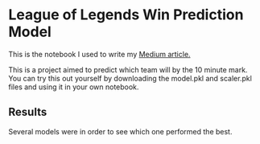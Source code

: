 # League of Legends Win Prediction Model

This is the notebook I used to write my [Medium article.](https://medium.com/swlh/league-of-legends-win-prediction-5f5516c4b1d7)

This is a project aimed to predict which team will by the 10 minute mark. You can try this out yourself by downloading the model.pkl and scaler.pkl files and using it in your own notebook.


## Results

Several models were in order to see which one performed the best. 
